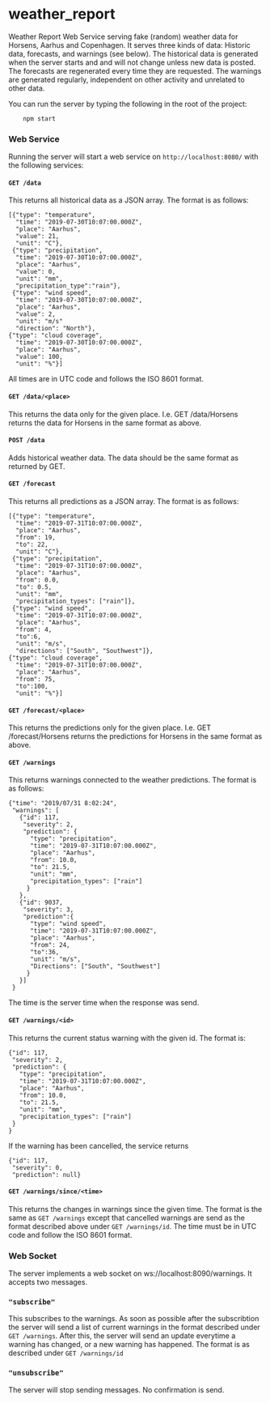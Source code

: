 # weather_report
Weather Report Web Service serving fake (random) weather data for Horsens, Aarhus and Copenhagen. It serves three kinds of data: Historic data, forecasts, and warnings (see below). The historical data is generated when the server starts and and will not change unless new data is posted. The forecasts are regenerated every time they are requested. The warnings are generated regularly, independent on other activity and unrelated to other data.

You can run the server by typing the following in the root of the project:
```
	npm start
  ```
### Web Service
Running the server will start a web service on `http://localhost:8080/` with the following services:

#### `GET /data`

This returns all historical data as a JSON array. The format is as follows:
```
[{"type": "temperature",
  "time": "2019-07-30T10:07:00.000Z",
  "place": "Aarhus",
  "value": 21,
  "unit": "C"},
 {"type": "precipitation",
  "time": "2019-07-30T10:07:00.000Z",
  "place": "Aarhus",
  "value": 0,
  "unit": "mm",
  "precipitation_type":"rain"},
 {"type": "wind speed",
  "time": "2019-07-30T10:07:00.000Z",
  "place": "Aarhus",
  "value": 2,
  "unit": "m/s"
  "direction": "North"},
{"type": "cloud coverage",
  "time": "2019-07-30T10:07:00.000Z",
  "place": "Aarhus",
  "value": 100,
  "unit": "%"}]
  ```
All times are in UTC code and follows the ISO 8601 format.

#### `GET /data/<place>`
This returns the data only for the given place. I.e. GET /data/Horsens returns the data for Horsens in the same format as above.

#### `POST /data`
Adds historical weather data. The data should be the same format as returned by GET.

#### `GET /forecast`

This returns all predictions as a JSON array. The format is as follows:
```
[{"type": "temperature",
  "time": "2019-07-31T10:07:00.000Z",
  "place": "Aarhus",
  "from": 19,
  "to": 22,
  "unit": "C"},
 {"type": "precipitation",
  "time": "2019-07-31T10:07:00.000Z",
  "place": "Aarhus",
  "from": 0.0,
  "to": 0.5,
  "unit": "mm",
  "precipitation_types": ["rain"]},
 {"type": "wind speed",
  "time": "2019-07-31T10:07:00.000Z",
  "place": "Aarhus",
  "from": 4,
  "to":6,
  "unit": "m/s",
  "directions": ["South", "Southwest"]},
{"type": "cloud coverage",
  "time": "2019-07-31T10:07:00.000Z",
  "place": "Aarhus",
  "from": 75,
  "to":100,
  "unit": "%"}]
  ```

#### `GET /forecast/<place>`
This returns the predictions only for the given place. I.e. GET /forecast/Horsens returns the predictions for Horsens in the same format as above.

#### `GET /warnings`
This returns warnings connected to the weather predictions. The format is as follows:
```
{"time": "2019/07/31 8:02:24",
 "warnings": [
   {"id": 117,
    "severity": 2,
    "prediction": {
      "type": "precipitation",
      "time": "2019-07-31T10:07:00.000Z",
      "place": "Aarhus",
      "from": 10.0,
      "to": 21.5,
      "unit": "mm",
      "precipitation_types": ["rain"]
     }
   },
   {"id": 9037,
    "severity": 3, 
    "prediction":{
      "type": "wind speed",
      "time": "2019-07-31T10:07:00.000Z",
      "place": "Aarhus",
      "from": 24,
      "to":36,
      "unit": "m/s",
      "Directions": ["South", "Southwest"]
     }
   }]
 }
  ```
The time is the server time when the response was send.

#### `GET /warnings/<id>`
This returns the current status warning with the given id. The format is:
```
{"id": 117,
 "severity": 2,
 "prediction": {
   "type": "precipitation",
   "time": "2019-07-31T10:07:00.000Z",
   "place": "Aarhus",
   "from": 10.0,
   "to": 21.5,
   "unit": "mm",
   "precipitation_types": ["rain"]
 }
}
```

If the warning has been cancelled, the service returns
```
{"id": 117,
 "severity": 0,
 "prediction": null}
  ```

#### `GET /warnings/since/<time>`
This returns the changes in warnings since the given time. The format is the same as `GET /warnings` except that cancelled warnings are send as the format described above under `GET /warnings/id`. The time must be in UTC code and follow the ISO 8601 format.

### Web Socket
The server implements a web socket on ws://localhost:8090/warnings. It accepts two messages.

### `"subscribe"`
This subscribes to the warnings. As soon as possible after the subscribtion the server will send a list of current warnings in the format described under `GET /warnings`. After this, the server will send an update everytime a warning has changed, or a new warning has happened. The format is as described under `GET /warnings/id`

### `"unsubscribe"`
The server will stop sending messages. No confirmation is send.
